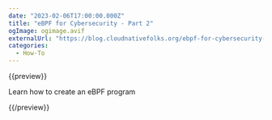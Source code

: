 ```yaml
---
date: "2023-02-06T17:00:00.000Z"
title: "eBPF for Cybersecurity - Part 2"
ogImage: ogimage.avif
externalUrl: "https://blog.cloudnativefolks.org/ebpf-for-cybersecurity-part-2"
categories:
  - How-To
---
```


{{preview}}

Learn how to create an eBPF program

{{/preview}}
